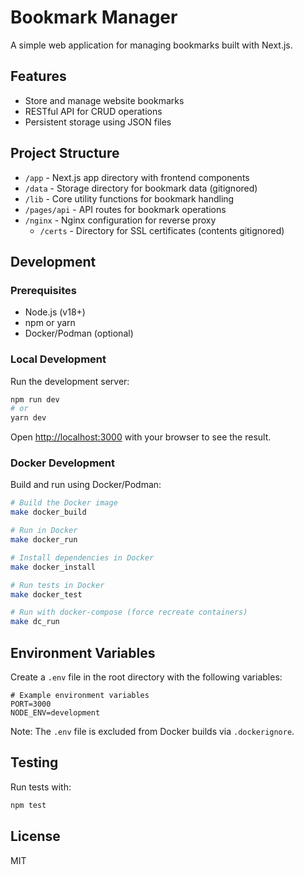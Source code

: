 # Bookmark Manager

A simple web application for managing bookmarks built with Next.js.

## Features

- Store and manage website bookmarks
- RESTful API for CRUD operations
- Persistent storage using JSON files

## Project Structure

- `/app` - Next.js app directory with frontend components
- `/data` - Storage directory for bookmark data (gitignored)
- `/lib` - Core utility functions for bookmark handling
- `/pages/api` - API routes for bookmark operations
- `/nginx` - Nginx configuration for reverse proxy
  - `/certs` - Directory for SSL certificates (contents gitignored)

## Development

### Prerequisites

- Node.js (v18+)
- npm or yarn
- Docker/Podman (optional)

### Local Development

Run the development server:

```bash
npm run dev
# or
yarn dev
```

Open [http://localhost:3000](http://localhost:3000) with your browser to see the result.

### Docker Development

Build and run using Docker/Podman:

```bash
# Build the Docker image
make docker_build

# Run in Docker
make docker_run

# Install dependencies in Docker
make docker_install

# Run tests in Docker
make docker_test

# Run with docker-compose (force recreate containers)
make dc_run
```

## Environment Variables

Create a `.env` file in the root directory with the following variables:

```
# Example environment variables
PORT=3000
NODE_ENV=development
```

Note: The `.env` file is excluded from Docker builds via `.dockerignore`.

## Testing

Run tests with:

```bash
npm test
```

## License

MIT
